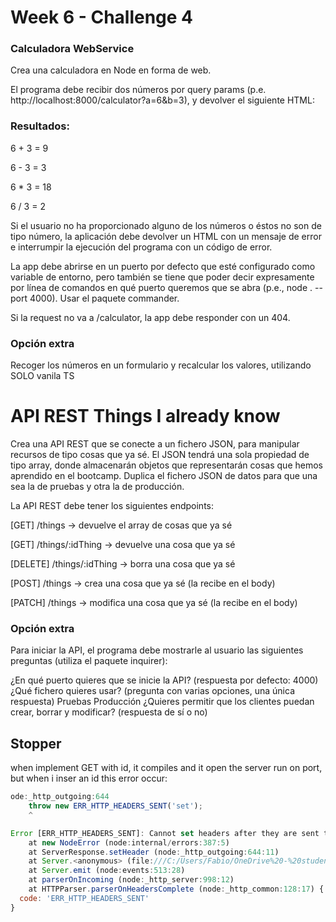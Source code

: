 # Week 6 - Challenge 4

### Calculadora WebService

Crea una calculadora en Node en forma de web.

El programa debe recibir dos números por query params (p.e. http://localhost:8000/calculator?a=6&b=3), y devolver el siguiente HTML:

### Resultados:

6 + 3 = 9

6 - 3 = 3

6 \* 3 = 18

6 / 3 = 2

Si el usuario no ha proporcionado alguno de los números o éstos no son de tipo número, la aplicación debe devolver un HTML con un mensaje de error e interrumpir la ejecución del programa con un código de error.

La app debe abrirse en un puerto por defecto que esté configurado como variable de entorno, pero también se tiene que poder decir expresamente por línea de comandos en qué puerto queremos que se abra (p.e., node . --port 4000). Usar el paquete commander.

Si la request no va a /calculator, la app debe responder con un 404.

### Opción extra

Recoger los números en un formulario y recalcular los valores, utilizando SOLO vanila TS

# API REST Things I already know

Crea una API REST que se conecte a un fichero JSON, para manipular recursos de tipo cosas que ya sé. El JSON tendrá una sola propiedad de tipo array, donde almacenarán objetos que representarán cosas que hemos aprendido en el bootcamp. Duplica el fichero JSON de datos para que una sea la de pruebas y otra la de producción.

La API REST debe tener los siguientes endpoints:

[GET] /things -> devuelve el array de cosas que ya sé

[GET] /things/:idThing -> devuelve una cosa que ya sé

[DELETE] /things/:idThing -> borra una cosa que ya sé

[POST] /things -> crea una cosa que ya sé (la recibe en el body)

[PATCH] /things -> modifica una cosa que ya sé (la recibe en el body)

### Opción extra

Para iniciar la API, el programa debe mostrarle al usuario las siguientes preguntas (utiliza el paquete inquirer):

¿En qué puerto quieres que se inicie la API? (respuesta por defecto: 4000)
¿Qué fichero quieres usar? (pregunta con varias opciones, una única respuesta)
Pruebas
Producción
¿Quieres permitir que los clientes puedan crear, borrar y modificar? (respuesta de sí o no)

## Stopper

when implement GET with id, it compiles and it open the server run on port, but when i inser an id this error occur:

```node.js
ode:_http_outgoing:644
    throw new ERR_HTTP_HEADERS_SENT('set');
    ^

Error [ERR_HTTP_HEADERS_SENT]: Cannot set headers after they are sent to the client
    at new NodeError (node:internal/errors:387:5)
    at ServerResponse.setHeader (node:_http_outgoing:644:11)
    at Server.<anonymous> (file:///C:/Users/Fabio/OneDrive%20-%20students.uninettunouniversity.net/Documenti/ISDI%20-%20Curso/202302-w6ch4-fabio-dinoia/dist/index.js:24:11)
    at Server.emit (node:events:513:28)
    at parserOnIncoming (node:_http_server:998:12)
    at HTTPParser.parserOnHeadersComplete (node:_http_common:128:17) {
  code: 'ERR_HTTP_HEADERS_SENT'
}
```
